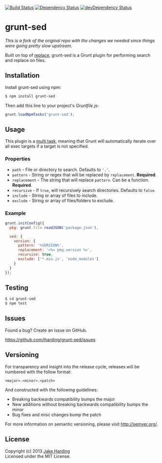 [![Build Status](https://travis-ci.org/twbs/grunt-sed.svg?branch=twbs)](https://travis-ci.org/twbs/grunt-sed)
[![Dependency Status](https://david-dm.org/twbs/grunt-sed.svg)](https://david-dm.org/twbs/grunt-sed)
[![devDependency Status](https://david-dm.org/twbs/grunt-sed/dev-status.svg)](https://david-dm.org/twbs/grunt-sed#info=devDependencies)

# grunt-sed

*This is a fork of the original repo with the changes we needed since things were going pretty slow upstream.*

Built on top of [replace][replace], grunt-sed is a Grunt plugin for performing search and replace on files.

[replace]: https://github.com/harthur/replace

## Installation

Install grunt-sed using npm:

```bash
$ npm install grunt-sed
```

Then add this line to your project's *Gruntfile.js*:

```js
grunt.loadNpmTasks('grunt-sed');
```

## Usage

This plugin is a [multi task][types_of_tasks], meaning that Grunt will automatically iterate over all exec targets if a target is not specified.

[types_of_tasks]: https://github.com/gruntjs/grunt/blob/master/docs/types_of_tasks.md#multi-tasks

### Properties

* `path` - File or directory to search. Defaults to `'.'`.
* `pattern` -  String or regex that will be replaced by `replacement`. **Required**.
* `replacement` - The string that will replace `pattern`. Can be a function. **Required**.
* `recursive` - If `true`, will recursively search directories. Defaults to `false`.
* `include` - String or array of files to include.
* `exclude` - String or array of files/folders to exclude.

### Example

```js
grunt.initConfig({
  pkg: grunt.file.readJSON('package.json'),

  sed: {
    version: {
      pattern: '%VERSION%',
      replacement: '<%= pkg.version %>',
      recursive: true,
      exclude: ['*.min.js', 'node_modules']
    }
  }
});
```

## Testing

```bash
$ cd grunt-sed
$ npm test
```

## Issues

Found a bug? Create an issue on GitHub.

https://github.com/jharding/grunt-sed/issues

## Versioning

For transparency and insight into the release cycle, releases will be numbered with the follow format:

`<major>.<minor>.<patch>`

And constructed with the following guidelines:

* Breaking backwards compatibility bumps the major
* New additions without breaking backwards compatibility bumps the minor
* Bug fixes and misc changes bump the patch

For more information on semantic versioning, please visit http://semver.org/.

## License

Copyright (c) 2013 [Jake Harding](http://thejakeharding.com)  
Licensed under the MIT License.

